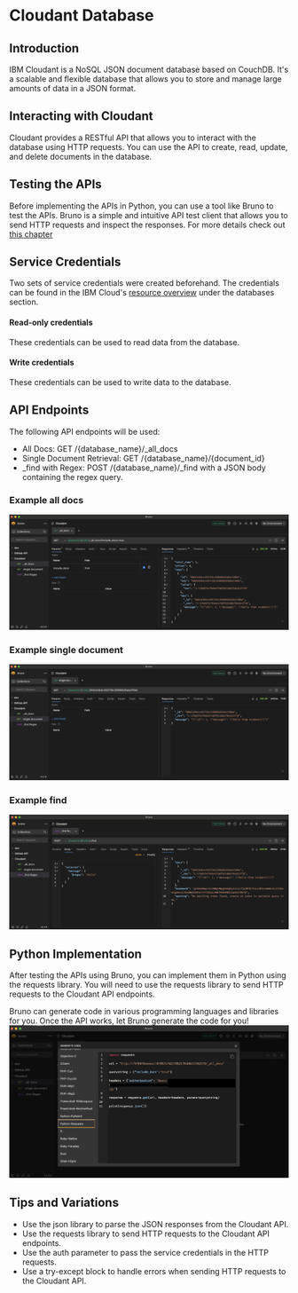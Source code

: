 # Cloudant Database

## Introduction

IBM Cloudant is a NoSQL JSON document database based on CouchDB. It's a scalable and flexible database that allows you to store and manage large amounts of data in a JSON format.

## Interacting with Cloudant

Cloudant provides a RESTful API that allows you to interact with the database using HTTP requests. You can use the API to create, read, update, and delete documents in the database.

## Testing the APIs

Before implementing the APIs in Python, you can use a tool like Bruno to test the APIs. Bruno is a simple and intuitive API test client that allows you to send HTTP requests and inspect the responses. For more details check out [this chapter](./6_API-client.md)

## Service Credentials

Two sets of service credentials were created beforehand. The credentials can be found in the IBM Cloud's [resource overview](https://cloud.ibm.com/resources) under the databases section.

#### Read-only credentials

These credentials can be used to read data from the database.

#### Write credentials

These credentials can be used to write data to the database.

## API Endpoints

The following API endpoints will be used:

- All Docs: GET /{database_name}/\_all_docs
- Single Document Retrieval: GET /{database_name}/{document_id}
- \_find with Regex: POST /{database_name}/\_find with a JSON body containing the regex query.

### Example all docs

![cloudant_all_docs](./files/cloudant_all_docs.png)

### Example single document

![cloudant_single_doc](./files/cloudant_single_doc.png)

### Example find

![cloudant_find](./files/cloudant_find.png)

## Python Implementation

After testing the APIs using Bruno, you can implement them in Python using the requests library. You will need to use the requests library to send HTTP requests to the Cloudant API endpoints.

Bruno can generate code in various programming languages and libraries for you. Once the API works, let Bruno generate the code for you!<br />
![bruno_code_genretaion](./files/bruno_code_generation.png)

## Tips and Variations

- Use the json library to parse the JSON responses from the Cloudant API.
- Use the requests library to send HTTP requests to the Cloudant API endpoints.
- Use the auth parameter to pass the service credentials in the HTTP requests.
- Use a try-except block to handle errors when sending HTTP requests to the Cloudant API.
